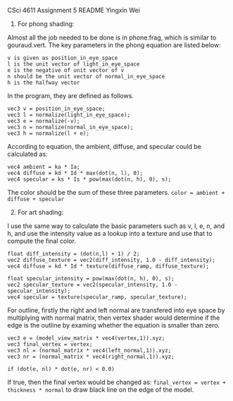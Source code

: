 CSci 4611 Assignment 5 README
Yingxin Wei

1. For phong shading:

Almost all the job needed to be done is in phone.frag, which is similar to gouraud.vert.
The key parameters in the phong equation are listed below:

    v is given as position_in_eye_space
    l is the unit vector of light_in_eye_space
    e is the negative of unit vector of v
    n should be the unit vector of normal_in_eye_space
    h is the halfway vector

In the program, they are defined as follows.

    vec3 v = position_in_eye_space;
    vec3 l = normalize(light_in_eye_space);
    vec3 e = normalize(-v);
    vec3 n = normalize(normal_in_eye_space);
    vec3 h = normalize(l + e);

According to equation, the ambient, diffuse, and specular could be calculated as:

    vec4 ambient = ka * Ia;
    vec4 diffuse = kd * Id * max(dot(n, l), 0);
    vec4 specular = ks * Is * pow(max(dot(n, h), 0), s);

The color should be the sum of these three parameters. `color = ambient + diffuse + specular`

2. For art shading:

I use the same way to calculate the basic parameters such as v, l, e, n, and h, and use the intensity value as a lookup into a texture and use that to compute the final color.

    float diff_intensity = (dot(n,l) + 1) / 2;
    vec2 diffuse_texture = vec2(diff_intensity, 1.0 - diff_intensity);
    vec4 diffuse = kd * Id * texture(diffuse_ramp, diffuse_texture);

    float specular_intensity = pow(max(dot(n, h), 0), s);
    vec2 specular_texture = vec2(specular_intensity, 1.0 - specular_intensity);
    vec4 specular = texture(specular_ramp, specular_texture);

For outline, firstly the right and left normal are transfered into eye space by multiplying with normal matrix, then vertex shader would determine if the edge is the outline by examing whether the equation is smaller than zero.

    vec3 e = (model_view_matrix * vec4(vertex,1)).xyz;
    vec3 final_vertex = vertex;
    vec3 nl = (normal_matrix * vec4(left_normal,1)).xyz;
    vec3 nr = (normal_matrix * vec4(right_normal,1)).xyz;

    if (dot(e, nl) * dot(e, nr) < 0.0)

If true, then the final vertex would be changed as: `final_vertex = vertex + thickness * normal` to draw black line on the edge of the model.
